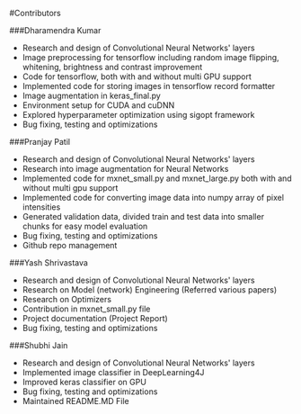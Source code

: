 #Contributors

###Dharamendra Kumar
 - Research and design of Convolutional Neural Networks' layers
 - Image preprocessing for tensorflow including random image flipping, whitening, brightness and contrast improvement
 - Code for tensorflow, both with and without multi GPU support
 - Implemented code for storing images in tensorflow record formatter
 - Image augmentation in keras_final.py
 - Environment setup for CUDA and cuDNN
 - Explored hyperparameter optimization using sigopt framework
 - Bug fixing, testing and optimizations

###Pranjay Patil
 - Research and design of Convolutional Neural Networks' layers
 - Research into image augmentation for Neural Networks
 - Implemented code for mxnet_small.py and mxnet_large.py both with and without multi gpu support
 - Implemented code for converting image data into numpy array of pixel intensities
 - Generated validation data, divided train and test data into smaller chunks for easy model evaluation
 - Bug fixing, testing and optimizations
 - Github repo management

###Yash Shrivastava
 - Research and design of Convolutional Neural Networks' layers
 - Research on Model (network) Engineering (Referred various papers)
 - Research on Optimizers 
 - Contribution in mxnet_small.py file
 - Project documentation (Project Report)
 - Bug fixing, testing and optimizations

###Shubhi Jain
 - Research and design of Convolutional Neural Networks' layers
 - Implemented image classifier in DeepLearning4J
 - Improved keras classifier on GPU
 - Bug fixing, testing and optimizations
 - Maintained README.MD File
